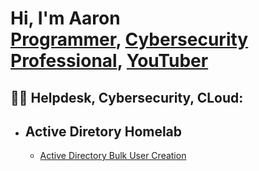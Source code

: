 <h1>Hi, I'm Aaron <br/><a href="https://github.com/joshmadakor1">Programmer</a>, <a href="https://www.linkedin.com/in/joshmadakor/">Cybersecurity Professional</a>, <a href="https://www.youtube.com/c/joshmadakor">YouTuber</a></h1>

<h2>👨‍💻 Helpdesk, Cybersecurity, CLoud:</h2>

- <b>Active Diretory Homelab</b>
  -
  - [Active Directory Bulk User Creation](https://github.com/joshmadakor1/AD_PS)
    


[linkedin]: https://linkedin.com/in/aaron-russell-white-6a5aa3199/

<!--
**joshmadakor1/joshmadakor1** is a ✨ _special_ ✨ repository because its `README.md` (this file) appears on your GitHub profile.

Here are some ideas to get you started:

- 🔭 I’m currently working on ...
